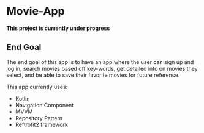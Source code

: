 # Movie-App
**This project is currently under progress**

## End Goal
The end goal of this app is to have an app where the user can sign up and log in, search movies based off key-words, get detailed info on movies they select,
and be able to save their favorite movies for future reference.

This app currently uses:

* Kotlin
* Navigation Component
* MVVM
* Repository Pattern
* Reftrofit2 framework

